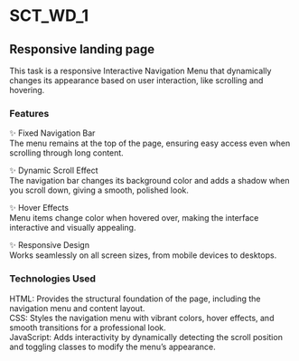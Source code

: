 # SCT_WD_1
## Responsive landing page
This task is a responsive Interactive Navigation Menu that dynamically changes its appearance based on user interaction, like scrolling and hovering.

### Features
✨ Fixed Navigation Bar<br>
The menu remains at the top of the page, ensuring easy access even when scrolling through long content.

✨ Dynamic Scroll Effect<br>
The navigation bar changes its background color and adds a shadow when you scroll down, giving a smooth, polished look.

✨ Hover Effects<br>
Menu items change color when hovered over, making the interface interactive and visually appealing.

✨ Responsive Design<br>
Works seamlessly on all screen sizes, from mobile devices to desktops.

### Technologies Used
HTML: Provides the structural foundation of the page, including the navigation menu and content layout. <br>
CSS: Styles the navigation menu with vibrant colors, hover effects, and smooth transitions for a professional look.<br>
JavaScript: Adds interactivity by dynamically detecting the scroll position and toggling classes to modify the menu’s appearance.
